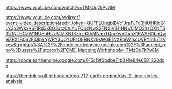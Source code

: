 https://www.youtube.com/watch?v=TMzOq7kPy8M

https://www.youtube.com/redirect?event=video_description&redir_token=QUFFLUhqbjBVc1JraFJFd3hlUHRIdG1LY3p3WkxVSFlRd3xBQ3Jtc0tuYUFQbzNwS2FNSlVlU1NNV0lMQ3hsOXNTS3U1NTRGZW1NUFhHUUVJZXN1XzhzdXhMNmxfQmZwVGxhX1FWSEt1bnQwejZRX1B0S2FlQlpYYjVRY3U0YUFzOERNX29sWGE1NXRteW1scUVRYm1uTzVxcw&q=https%3A%2F%2Fcode.earthengine.google.com%2F%3Faccept_repo%3Dusers%2Fstcarp%2FCME_MappingWorkshop&v=TMzOq7kPy8M


https://code.earthengine.google.com/615c19f0bdbe71b814e84e6581220dce


https://hendrik-wulf.gitbook.io/geo-717-earth-engine/day-2-time-series-analysis

